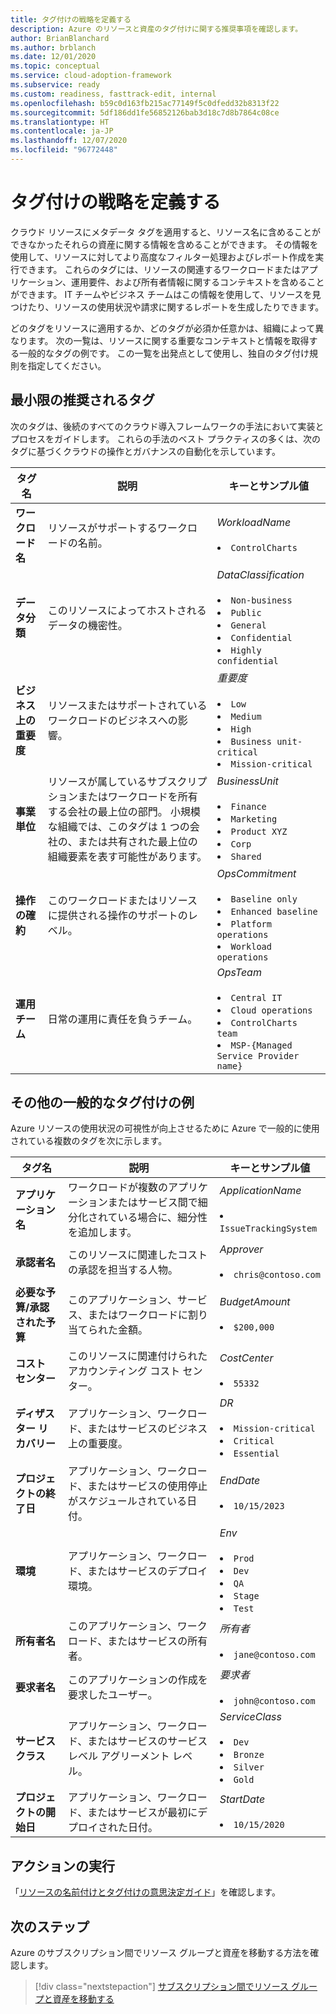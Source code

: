 ```yaml
---
title: タグ付けの戦略を定義する
description: Azure のリソースと資産のタグ付けに関する推奨事項を確認します。
author: BrianBlanchard
ms.author: brblanch
ms.date: 12/01/2020
ms.topic: conceptual
ms.service: cloud-adoption-framework
ms.subservice: ready
ms.custom: readiness, fasttrack-edit, internal
ms.openlocfilehash: b59c0d163fb215ac77149f5c0dfedd32b8313f22
ms.sourcegitcommit: 5df186dd1fe56852126bab3d18c7d8b7864c08ce
ms.translationtype: HT
ms.contentlocale: ja-JP
ms.lasthandoff: 12/07/2020
ms.locfileid: "96772448"
---
```

# <a name="define-your-tagging-strategy"></a>タグ付けの戦略を定義する

クラウド リソースにメタデータ タグを適用すると、リソース名に含めることができなかったそれらの資産に関する情報を含めることができます。 その情報を使用して、リソースに対してより高度なフィルター処理およびレポート作成を実行できます。 これらのタグには、リソースの関連するワークロードまたはアプリケーション、運用要件、および所有者情報に関するコンテキストを含めることができます。 IT チームやビジネス チームはこの情報を使用して、リソースを見つけたり、リソースの使用状況や請求に関するレポートを生成したりできます。

どのタグをリソースに適用するか、どのタグが必須か任意かは、組織によって異なります。 次の一覧は、リソースに関する重要なコンテキストと情報を取得する一般的なタグの例です。 この一覧を出発点として使用し、独自のタグ付け規則を指定してください。

## <a name="minimum-suggested-tags"></a>最小限の推奨されるタグ

次のタグは、後続のすべてのクラウド導入フレームワークの手法において実装とプロセスをガイドします。 これらの手法のベスト プラクティスの多くは、次のタグに基づくクラウドの操作とガバナンスの自動化を示しています。

| タグ名 | 説明 | キーとサンプル値 |
|--|--|--|
| **ワークロード名** | リソースがサポートするワークロードの名前。 | _WorkloadName_ <br><br> <li> `ControlCharts` |
| **データ分類** | このリソースによってホストされるデータの機密性。 | _DataClassification_ <br><br> <li> `Non-business` <li> `Public` <li> `General` <li> `Confidential` <li> `Highly confidential` |
| **ビジネス上の重要度** | リソースまたはサポートされているワークロードのビジネスへの影響。 | _重要度_ <br><br> <li> `Low` <li> `Medium` <li> `High` <li> `Business unit-critical` <li> `Mission-critical` |
| **事業単位** | リソースが属しているサブスクリプションまたはワークロードを所有する会社の最上位の部門。 小規模な組織では、このタグは 1 つの会社の、または共有された最上位の組織要素を表す可能性があります。 | _BusinessUnit_ <br><br> <li> `Finance` <li> `Marketing` <li> `Product XYZ` <li> `Corp` <li> `Shared` |
| **操作の確約** | このワークロードまたはリソースに提供される操作のサポートのレベル。 | _OpsCommitment_ <br><br> <li> `Baseline only` <li> `Enhanced baseline` <li> `Platform operations` <li> `Workload operations` |
| **運用チーム** | 日常の運用に責任を負うチーム。 | _OpsTeam_ <br><br> <li> `Central IT` <li> `Cloud operations` <li> `ControlCharts team` <li> `MSP-{Managed Service Provider name}` |

## <a name="additional-common-tagging-examples"></a>その他の一般的なタグ付けの例

Azure リソースの使用状況の可視性が向上させるために Azure で一般的に使用されている複数のタグを次に示します。

| タグ名 | 説明 | キーとサンプル値 |
|--|--|--|
| **アプリケーション名** | ワークロードが複数のアプリケーションまたはサービス間で細分化されている場合に、細分性を追加します。 | _ApplicationName_ <br><br> <li> `IssueTrackingSystem` |
| **承認者名** | このリソースに関連したコストの承認を担当する人物。 | _Approver_ <br><br> <li> `chris@contoso.com` |
| **必要な予算/承認された予算** | このアプリケーション、サービス、またはワークロードに割り当てられた金額。 | _BudgetAmount_ <br><br> <li> `$200,000` |
| **コスト センター** | このリソースに関連付けられたアカウンティング コスト センター。 | _CostCenter_ <br><br> <li> `55332` |
| **ディザスター リカバリー** | アプリケーション、ワークロード、またはサービスのビジネス上の重要度。 | _DR_ <br><br> <li> `Mission-critical` <li> `Critical` <li> `Essential` |
| **プロジェクトの終了日** | アプリケーション、ワークロード、またはサービスの使用停止がスケジュールされている日付。 | _EndDate_ <br><br> <li> `10/15/2023` |
| **環境** | アプリケーション、ワークロード、またはサービスのデプロイ環境。 | _Env_ <br><br> <li> `Prod` <li> `Dev` <li> `QA` <li> `Stage` <li> `Test` |
| **所有者名** | このアプリケーション、ワークロード、またはサービスの所有者。 | _所有者_ <br><br> <li> `jane@contoso.com` |
| **要求者名** | このアプリケーションの作成を要求したユーザー。 | _要求者_ <br><br> <li> `john@contoso.com` |
| **サービス クラス** | アプリケーション、ワークロード、またはサービスのサービス レベル アグリーメント レベル。 | _ServiceClass_ <br><br> <li> `Dev` <li> `Bronze` <li> `Silver` <li> `Gold` |
| **プロジェクトの開始日** | アプリケーション、ワークロード、またはサービスが最初にデプロイされた日付。 | _StartDate_ <br><br> <li> `10/15/2020` |

## <a name="take-action"></a>アクションの実行

「[リソースの名前付けとタグ付けの意思決定ガイド](../../decision-guides/resource-tagging/index.md)」を確認します。

## <a name="next-steps"></a>次のステップ

Azure のサブスクリプション間でリソース グループと資産を移動する方法を確認します。

> [!div class="nextstepaction"]
> [サブスクリプション間でリソース グループと資産を移動する](/azure/azure-resource-manager/management/move-resource-group-and-subscription)
